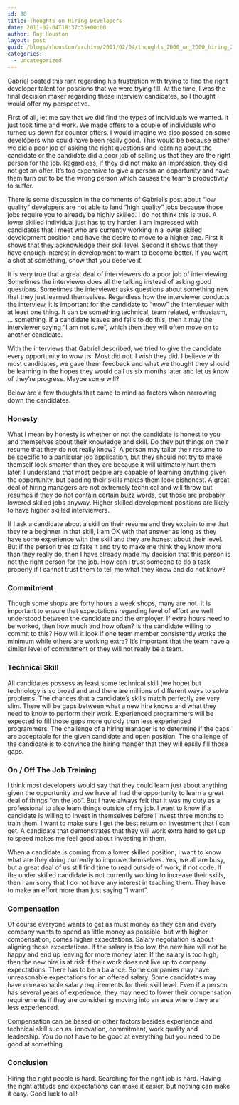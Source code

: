 ```yaml
---
id: 38
title: Thoughts on Hiring Developers
date: 2011-02-04T18:37:35+00:00
author: Ray Houston
layout: post
guid: /blogs/rhouston/archive/2011/02/04/thoughts_2D00_on_2D00_hiring_2D00_developers.aspx
categories:
  - Uncategorized
---
```

Gabriel posted this [rant](http://www.lostechies.com/blogs/gabrielschenker/archive/2011/01/18/ranting-about-the-quality-of-developers.aspx) regarding his frustration with trying to find the right developer talent for positions that we were trying fill. At the time, I was the final decision maker regarding these interview candidates, so I thought I would offer my perspective.

First of all, let me say that we did find the types of individuals we wanted. It just took time and work. We made offers to a couple of individuals who turned us down for counter offers. I would imagine we also passed on some developers who could have been really good. This would be because either we did a poor job of asking the right questions and learning about the candidate or the candidate did a poor job of selling us that they are the right person for the job. Regardless, if they did not make an impression, they did not get an offer. It’s too expensive to give a person an opportunity and have them turn out to be the wrong person which causes the team’s productivity to suffer.

There is some discussion in the comments of Gabriel’s post about “low quality” developers are not able to land “high quality” jobs because those jobs require you to already be highly skilled. I do not think this is true. A lower skilled individual just has to try harder. I am impressed with candidates that I meet who are currently working in a lower skilled development position and have the desire to move to a higher one. First it shows that they acknowledge their skill level. Second it shows that they have enough interest in development to want to become better. If you want a shot at something, show that you deserve it.

It is very true that a great deal of interviewers do a poor job of interviewing. Sometimes the interviewer does all the talking instead of asking good questions. Sometimes the interviewer asks questions about something new that they just learned themselves. Regardless how the interviewer conducts the interview, it is important for the candidate to “wow” the interviewer with at least one thing. It can be something technical, team related, enthusiasm, … something. If a candidate leaves and fails to do this, then it may the interviewer saying “I am not sure”, which then they will often move on to another candidate.

With the interviews that Gabriel described, we tried to give the candidate every opportunity to wow us. Most did not. I wish they did. I believe with most candidates, we gave them feedback and what we thought they should be learning in the hopes they would call us six months later and let us know of they’re progress. Maybe some will?

Below are a few thoughts that came to mind as factors when narrowing down the candidates.

### Honesty

What I mean by honesty is whether or not the candidate is honest to you and themselves about their knowledge and skill. Do they put things on their resume that they do not really know?&#160; A person may tailor their resume to be specific to a particular job application, but they should not try to make themself look smarter than they are because it will ultimately hurt them later. I understand that most people are capable of learning anything given the opportunity, but padding their skills makes them look dishonest. A great deal of hiring managers are not extremely technical and will throw out resumes if they do not contain certain buzz words, but those are probably lowered skilled jobs anyway. Higher skilled development positions are likely to have higher skilled interviewers.

If I ask a candidate about a skill on their resume and they explain to me that they’re a beginner in that skill, I am OK with that answer as long as they have some experience with the skill and they are honest about their level. But if the person tries to fake it and try to make me think they know more than they really do, then I have already made my decision that this person is not the right person for the job. How can I trust someone to do a task properly if I cannot trust them to tell me what they know and do not know?

### Commitment

Though some shops are forty hours a week shops, many are not. It is important to ensure that expectations regarding level of effort are well understood between the candidate and the employer. If extra hours need to be worked, then how much and how often? Is the candidate willing to commit to this? How will it look if one team member consistently works the minimum while others are working extra? It’s important that the team have a similar level of commitment or they will not really be a team.

### Technical Skill

All candidates possess as least some technical skill (we hope) but technology is so broad and and there are millions of different ways to solve problems. The chances that a candidate’s skills match perfectly are very slim. There will be gaps between what a new hire knows and what they need to know to perform their work. Experienced programmers will be expected to fill those gaps more quickly than less experienced programmers. The challenge of a hiring manager is to determine if the gaps are acceptable for the given candidate and open position. The challenge of the candidate is to convince the hiring manger that they will easily fill those gaps.

### On / Off The Job Training

I think most developers would say that they could learn just about anything given the opportunity and we have all had the opportunity to learn a great deal of things “on the job”. But I have always felt that it was my duty as a professional to also learn things outside of my job. I want to know if a candidate is willing to invest in themselves before I invest three months to train them. I want to make sure I get the best return on investment that I can get. A candidate that demonstrates that they will work extra hard to get up to speed makes me feel good about investing in them.

When a candidate is coming from a lower skilled position, I want to know what are they doing currently to improve themselves. Yes, we all are busy, but a great deal of us still find time to read outside of work, if not code. If the under skilled candidate is not currently working to increase their skills, then I am sorry that I do not have any interest in teaching them. They have to make an effort more than just saying “I want”.

### Compensation

Of course everyone wants to get as must money as they can and every company wants to spend as little money as possible, but with higher compensation, comes higher expectations. Salary negotiation is about aligning those expectations. If the salary is too low, the new hire will not be happy and end up leaving for more money later. If the salary is too high, then the new hire is at risk if their work does not live up to company expectations. There has to be a balance. Some companies may have unreasonable expectations for an offered salary. Some candidates may have unreasonable salary requirements for their skill level. Even if a person has several years of experience, they may need to lower their compensation requirements if they are considering moving into an area where they are less experienced.

Compensation can be based on other factors besides experience and technical skill such as&#160; innovation, commitment, work quality and leadership. You do not have to be good at everything but you need to be good at something.

### Conclusion

Hiring the right people is hard. Searching for the right job is hard. Having the right attitude and expectations can make it easier, but nothing can make it easy. Good luck to all!